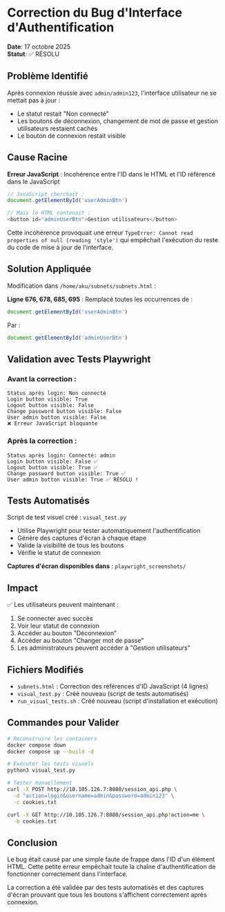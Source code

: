 # Correction du Bug d'Interface d'Authentification

**Date**: 17 octobre 2025  
**Statut**: ✅ RÉSOLU

## Problème Identifié

Après connexion réussie avec `admin/admin123`, l'interface utilisateur ne se mettait pas à jour :
- Le statut restait "Non connecté"
- Les boutons de déconnexion, changement de mot de passe et gestion utilisateurs restaient cachés
- Le bouton de connexion restait visible

## Cause Racine

**Erreur JavaScript** : Incohérence entre l'ID dans le HTML et l'ID référencé dans le JavaScript

```javascript
// JavaScript cherchait :
document.getElementById('userAdminBtn')

// Mais le HTML contenait :
<button id="adminUserBtn">Gestion utilisateurs</button>
```

Cette incohérence provoquait une erreur `TypeError: Cannot read properties of null (reading 'style')` qui empêchait l'exécution du reste du code de mise à jour de l'interface.

## Solution Appliquée

Modification dans `/home/aku/subnets/subnets.html` :

**Ligne 676, 678, 685, 695** : Remplacé toutes les occurrences de :
```javascript
document.getElementById('userAdminBtn')
```

Par :
```javascript
document.getElementById('adminUserBtn')
```

## Validation avec Tests Playwright

### Avant la correction :
```
Status après login: Non connecté
Login button visible: True
Logout button visible: False
Change password button visible: False
User admin button visible: False
❌ Erreur JavaScript bloquante
```

### Après la correction :
```
Status après login: Connecté: admin
Login button visible: False ✅
Logout button visible: True ✅
Change password button visible: True ✅
User admin button visible: True ✅ RÉSOLU !
```

## Tests Automatisés

Script de test visuel créé : `visual_test.py`
- Utilise Playwright pour tester automatiquement l'authentification
- Génère des captures d'écran à chaque étape
- Valide la visibilité de tous les boutons
- Vérifie le statut de connexion

**Captures d'écran disponibles dans** : `playwright_screenshots/`

## Impact

✅ Les utilisateurs peuvent maintenant :
1. Se connecter avec succès
2. Voir leur statut de connexion
3. Accéder au bouton "Déconnexion"
4. Accéder au bouton "Changer mot de passe"
5. Les administrateurs peuvent accéder à "Gestion utilisateurs"

## Fichiers Modifiés

- `subnets.html` : Correction des références d'ID JavaScript (4 lignes)
- `visual_test.py` : Créé nouveau (script de tests automatisés)
- `run_visual_tests.sh` : Créé nouveau (script d'installation et exécution)

## Commandes pour Valider

```bash
# Reconstruire les containers
docker compose down
docker compose up --build -d

# Exécuter les tests visuels
python3 visual_test.py

# Tester manuellement
curl -X POST http://10.105.126.7:8080/session_api.php \
  -d "action=login&username=admin&password=admin123" \
  -c cookies.txt

curl -X GET http://10.105.126.7:8080/session_api.php?action=me \
  -b cookies.txt
```

## Conclusion

Le bug était causé par une simple faute de frappe dans l'ID d'un élément HTML. Cette petite erreur empêchait toute la chaîne d'authentification de fonctionner correctement dans l'interface.

La correction a été validée par des tests automatisés et des captures d'écran prouvant que tous les boutons s'affichent correctement après connexion.
